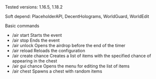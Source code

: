 Tested versions: 1.16.5, 1.18.2

Soft depend: PlaceholderAPI, DecentHolograms, WorldGuard, WorldEdit

Basic commands
- /air start Starts the event
- /air stop Ends the event
- /air unlock Opens the airdrop before the end of the timer
- /air reload Reloads the configuration
- /air create chance Creates a list of items with the specified chance of appearing in the chest
- /air gui chance Opens the menu for editing the list of items
- /air chest Spawns a chest with random items
